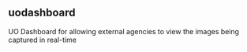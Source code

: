 ## uodashboard
UO Dashboard for allowing external agencies to view the images being captured in real-time
